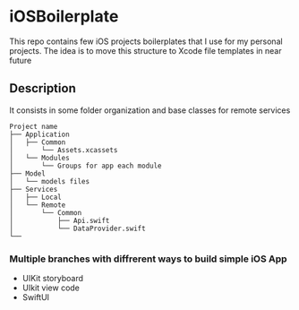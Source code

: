 # iOSBoilerplate
This repo contains few iOS projects boilerplates that I use for my personal projects. The idea is to move this structure to Xcode file templates in near future

## Description

It consists in some folder organization and base classes for remote services


```
Project name
├── Application
│   ├── Common
│   	└── Assets.xcassets
│   └── Modules
│   	└── Groups for app each module
├── Model
│   └── models files
├── Services
│   ├── Local
│   └── Remote
│   	└── Common
│   		├── Api.swift
│			└── DataProvider.swift
└──
```


### Multiple branches with diffrerent ways to build simple iOS App

- UIKit storyboard
- UIkit view code 
- SwiftUI